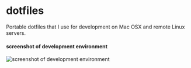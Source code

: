 # dotfiles

Portable dotfiles that I use for development on Mac OSX and remote Linux servers.

#### screenshot of development environment

![screenshot of development environment](
http://i.imgur.com/qyJwNcg.png?1)
